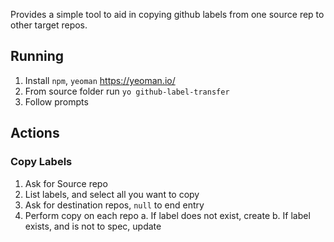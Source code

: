 
Provides a simple tool to aid in copying github labels from one source rep to other target repos.

## Running

1. Install `npm`, `yeoman` https://yeoman.io/
2. From source folder run `yo github-label-transfer`
3. Follow prompts

## Actions

### Copy Labels
1. Ask for Source repo
2. List labels, and select all you want to copy
3. Ask for destination repos, `null` to end entry
4. Perform copy on each repo
    a. If label does not exist, create
    b. If label exists, and is not to spec, update